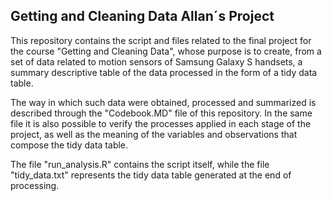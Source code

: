 ## Getting and Cleaning Data Allan´s Project

This repository contains the script and files related to the final project for the course "Getting and Cleaning Data", whose purpose is to create, from a set of data related to motion sensors of Samsung Galaxy S handsets, a summary descriptive table of the data processed in the form of a tidy data table.

The way in which such data were obtained, processed and summarized is described through the "Codebook.MD" file of this repository. In the same file it is also possible to verify the processes applied in each stage of the project, as well as the meaning of the variables and observations that compose the tidy data table.

The file "run_analysis.R" contains the script itself, while the file "tidy_data.txt" represents the tidy data table generated at the end of processing.
